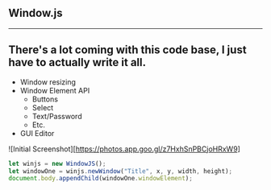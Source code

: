 ## Window.js
----
There's a lot coming with this code base, I just have to actually write it all.
----

- Window resizing
- Window Element API
    - Buttons
    - Select
    - Text/Password
    - Etc.
- GUI Editor

![Initial Screenshot][https://photos.app.goo.gl/z7HxhSnPBCjoHRxW9]

```javascript
let winjs = new WindowJS();
let windowOne = winjs.newWindow("Title", x, y, width, height);
document.body.appendChild(windowOne.windowElement);
```